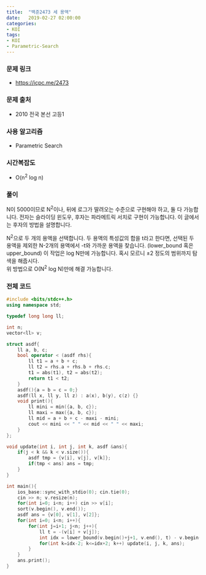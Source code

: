 ```yaml
---
title:  "백준2473 세 용액"
date:   2019-02-27 02:00:00
categories:
- KOI
tags:
- KOI
- Parametric-Search
---
```


### 문제 링크
* https://icpc.me/2473

### 문제 출처
* 2010 전국 본선 고등1

### 사용 알고리즘
* Parametric Search

### 시간복잡도
* O(n<sup>2</sup> log n)

### 풀이
N이 5000이므로 N<sup>2</sup>이나, 뒤에 로그가 딸려오는 수준으로 구현해야 하고, 둘 다 가능합니다. 전자는 슬라이딩 윈도우, 후자는 파라메트릭 서치로 구현이 가능합니다. 이 글에서는 후자의 방법을 설명합니다.

N<sup>2</sup>으로 두 개의 용액을 선택합니다. 두 용액의 특성값의 합을 t라고 한다면, 선택된 두 용액을 제외한 N-2개의 용액에서 -t와 가까운 용액을 찾습니다. (lower_bound 혹은 upper_bound) 이 작업은 log N만에 가능합니다. 혹시 모르니 ±2 정도의 범위까지 탐색을 해줍시다.<br>
위 방법으로 O(N<sup>2</sup> log N)만에 해결 가능합니다.

### 전체 코드
```cpp
#include <bits/stdc++.h>
using namespace std;

typedef long long ll;

int n;
vector<ll> v;

struct asdf{
	ll a, b, c;
	bool operator < (asdf rhs){
		ll t1 = a + b + c;
		ll t2 = rhs.a + rhs.b + rhs.c;
		t1 = abs(t1), t2 = abs(t2);
		return t1 < t2;
	}
	asdf(){a = b = c = 0;}
	asdf(ll x, ll y, ll z) : a(x), b(y), c(z) {}
	void print(){
		ll mini = min({a, b, c});
		ll maxi = max({a, b, c});
		ll mid = a + b + c - maxi - mini;
		cout << mini << " " << mid << " " << maxi;
	}
};

void update(int i, int j, int k, asdf &ans){
	if(j < k && k < v.size()){
		asdf tmp = {v[i], v[j], v[k]};
		if(tmp < ans) ans = tmp;
	}
}

int main(){
	ios_base::sync_with_stdio(0); cin.tie(0);
	cin >> n; v.resize(n);
	for(int i=0; i<n; i++) cin >> v[i];
	sort(v.begin(), v.end());
	asdf ans = {v[0], v[1], v[2]};
	for(int i=0; i<n; i++){
		for(int j=i+1; j<n; j++){
			ll t = -(v[i] + v[j]);
			int idx = lower_bound(v.begin()+j+1, v.end(), t) - v.begin();
			for(int k=idx-2; k<=idx+2; k++) update(i, j, k, ans);
		}
	}
	ans.print();
}
```
